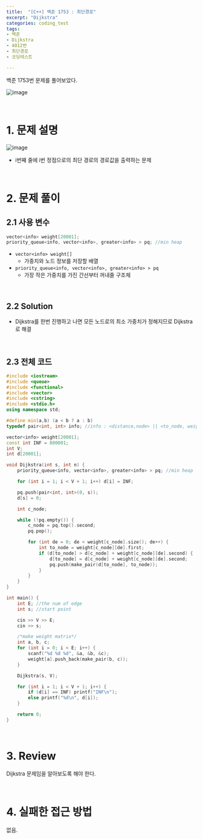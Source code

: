 ```yaml
---
title:  "[C++] 백준 1753 : 최단경로"
excerpt: "Dijkstra"
categories: coding_test
tags: 
- 백준
- Dijkstra
- 4012번
- 최단경로
- 코딩테스트

---
```


백준 1753번 문제를 풀어보았다.

![image](https://user-images.githubusercontent.com/37764581/106350145-01c4bb80-6317-11eb-89fa-7412377c571d.png)



<br>

# 1. 문제 설명

![image](https://user-images.githubusercontent.com/37764581/106350133-ef4a8200-6316-11eb-892c-03a5b5fe645c.png)

+ i번째 줄에 i번 정점으로의 최단 경로의 경로값을 출력하는 문제

<br>

# 2. 문제 풀이

## 2.1 사용 변수

```cpp
vector<info> weight[20001];
priority_queue<info, vector<info>, greater<info> > pq; //min heap
```

+ `vector<info> weight[]`
  + 가중치와 노드 정보를 저장할 배열
+ `priority_queue<info, vector<info>, greater<info> > pq`
  + 가장 작은 가중치를 가진 간선부터 꺼내줄 구조체

<br>

## 2.2 Solution

+ Dijkstra를 한번 진행하고 나면 모든 노드로의 최소 가중치가 정해지므로 Dijkstra로 해결



<br>

## 2.3 전체 코드

```cpp
#include <iostream>
#include <queue>
#include <functional>
#include <vector>
#include <cstring>
#include <stdio.h>
using namespace std;

#define min(a,b) (a < b ? a : b)
typedef pair<int, int> info; //info : <distance,node> || <to_node, weight>

vector<info> weight[20001];
const int INF = 800001;
int V;
int d[20001];

void Dijkstra(int s, int n) {
	priority_queue<info, vector<info>, greater<info> > pq; //min heap

	for (int i = 1; i < V + 1; i++)	d[i] = INF;

	pq.push(pair<int, int>(0, s));
	d[s] = 0;

	int c_node;

	while (!pq.empty()) {
		c_node = pq.top().second;
		pq.pop();

		for (int de = 0; de < weight[c_node].size(); de++) {
			int to_node = weight[c_node][de].first;
			if (d[to_node] > d[c_node] + weight[c_node][de].second) {
				d[to_node] = d[c_node] + weight[c_node][de].second;
				pq.push(make_pair(d[to_node], to_node));
			}
		}
	}
}

int main() {
	int E; //the num of edge
	int s; //start point

	cin >> V >> E;
	cin >> s;

	/*make weight matrix*/
	int a, b, c;
	for (int i = 0; i < E; i++) {
		scanf("%d %d %d", &a, &b, &c);
		weight[a].push_back(make_pair(b, c));
	}

	Dijkstra(s, V);

	for (int i = 1; i < V + 1; i++) {
		if (d[i] == INF) printf("INF\n");
		else printf("%d\n", d[i]);
	}

	return 0;
}
```
<br>

# 3. Review

Dijkstra 문제임을 알아보도록 해야 한다.

<br>

# 4. 실패한 접근 방법

없음.

